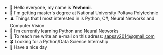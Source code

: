 - 👋 Hello everyone, my name is <b>Yevhenii</b>.
- 🏢 I'm getting master's degree at National University Poltava Polytechnic
- ♟️ Things that I most interested in is Python, C#, Neural Networks and Computer Vision
- 📖 I’m currently learning Python and Neural Networks
- 📧 To reach me write an e-mail on this adress: sapsay2014@gmail.com
- 🍀 Looking for a Python/Data Science Internship
- 🌈 Have a nice day

<!---
Visheit/Visheit is a ✨ special ✨ repository because its `README.md` (this file) appears on your GitHub profile.
You can click the Preview link to take a look at your changes.
--->
